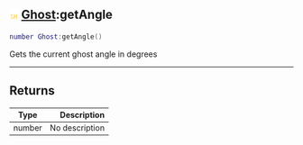 ## ![shared](../../.gitbook/assets/shared.png) [Ghost](https://iaswiki.rawr.dev/readme/ghost):getAngle

```lua
number Ghost:getAngle()
```

Gets the current ghost angle in degrees

------
## Returns

| Type   | Description |
| ------ | ----------: |
| number | No description |


